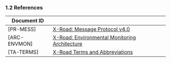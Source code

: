 ### 1.2 References

| Document ID||
| ------------- |-------------|
| <a name="Ref_PR-MESS"></a>\[PR-MESS\] | [X-Road: Message Protocol v4.0](../pr-mess_x-road_message_protocol.md)
| <a name="Ref_ARC-ENVMON"></a>\[ARC-ENVMON\] | [X-Road: Environmental Monitoring Architecture](../../EnvironmentalMonitoring/Monitoring-architecture.md)
| <a name="Ref_TERMS"></a>\[TA-TERMS\] | [X-Road Terms and Abbreviations](../../terms_x-road_docs.md)